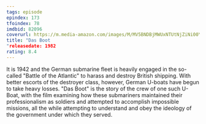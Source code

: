 ```yaml
---
tags: episode
epindex: 173
tfoindex: 78
imdbid: 82096
coverurl: https://m.media-amazon.com/images/M/MV5BNDBjMWUxNTUtNjZiNi00YzJhLTgzNzUtMTRiY2FkZmMzYTNjXkEyXkFqcGdeQXVyMTUzMDUzNTI3._V1_SX202_CR0,0,202,300_.jpg
title: "Das Boot
"releasedate: 1982
rating: 8.4
---
```


It is 1942 and the German submarine fleet is heavily engaged in the so-called "Battle of the Atlantic" to harass and destroy British shipping. With better escorts of the destroyer class, however, German U-boats have begun to take heavy losses. "Das Boot" is the story of the crew of one such U-Boat, with the film examining how these submariners maintained their professionalism as soldiers and attempted to accomplish impossible missions, all the while attempting to understand and obey the ideology of the government under which they served.